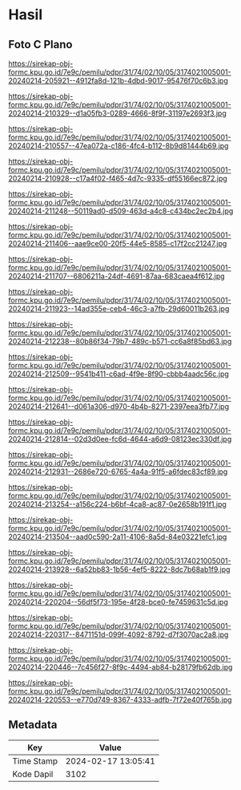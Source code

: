# Hasil

## Foto C Plano

https://sirekap-obj-formc.kpu.go.id/7e9c/pemilu/pdpr/31/74/02/10/05/3174021005001-20240214-205921--4912fa8d-121b-4dbd-9017-95476f70c6b3.jpg

https://sirekap-obj-formc.kpu.go.id/7e9c/pemilu/pdpr/31/74/02/10/05/3174021005001-20240214-210329--d1a05fb3-0289-4666-8f9f-31197e2693f3.jpg

https://sirekap-obj-formc.kpu.go.id/7e9c/pemilu/pdpr/31/74/02/10/05/3174021005001-20240214-210557--47ea072a-c186-4fc4-b112-8b9d81444b69.jpg

https://sirekap-obj-formc.kpu.go.id/7e9c/pemilu/pdpr/31/74/02/10/05/3174021005001-20240214-210928--c17a4f02-f465-4d7c-9335-df55166ec872.jpg

https://sirekap-obj-formc.kpu.go.id/7e9c/pemilu/pdpr/31/74/02/10/05/3174021005001-20240214-211248--50119ad0-d509-463d-a4c8-c434bc2ec2b4.jpg

https://sirekap-obj-formc.kpu.go.id/7e9c/pemilu/pdpr/31/74/02/10/05/3174021005001-20240214-211406--aae9ce00-20f5-44e5-8585-c17f2cc21247.jpg

https://sirekap-obj-formc.kpu.go.id/7e9c/pemilu/pdpr/31/74/02/10/05/3174021005001-20240214-211707--6806211a-24df-4691-87aa-683caea4f612.jpg

https://sirekap-obj-formc.kpu.go.id/7e9c/pemilu/pdpr/31/74/02/10/05/3174021005001-20240214-211923--14ad355e-ceb4-46c3-a7fb-29d60011b263.jpg

https://sirekap-obj-formc.kpu.go.id/7e9c/pemilu/pdpr/31/74/02/10/05/3174021005001-20240214-212238--80b86f34-79b7-489c-b571-cc6a8f85bd63.jpg

https://sirekap-obj-formc.kpu.go.id/7e9c/pemilu/pdpr/31/74/02/10/05/3174021005001-20240214-212509--9541b411-c6ad-4f9e-8f90-cbbb4aadc56c.jpg

https://sirekap-obj-formc.kpu.go.id/7e9c/pemilu/pdpr/31/74/02/10/05/3174021005001-20240214-212641--d061a306-d970-4b4b-8271-2397eea3fb77.jpg

https://sirekap-obj-formc.kpu.go.id/7e9c/pemilu/pdpr/31/74/02/10/05/3174021005001-20240214-212814--02d3d0ee-fc6d-4644-a6d9-08123ec330df.jpg

https://sirekap-obj-formc.kpu.go.id/7e9c/pemilu/pdpr/31/74/02/10/05/3174021005001-20240214-212931--2686e720-6765-4a4a-91f5-a6fdec83cf89.jpg

https://sirekap-obj-formc.kpu.go.id/7e9c/pemilu/pdpr/31/74/02/10/05/3174021005001-20240214-213254--a156c224-b6bf-4ca8-ac87-0e2658b191f1.jpg

https://sirekap-obj-formc.kpu.go.id/7e9c/pemilu/pdpr/31/74/02/10/05/3174021005001-20240214-213504--aad0c590-2a11-4106-8a5d-84e03221efc1.jpg

https://sirekap-obj-formc.kpu.go.id/7e9c/pemilu/pdpr/31/74/02/10/05/3174021005001-20240214-213928--6a52bb83-1b56-4ef5-8222-8dc7b68ab1f9.jpg

https://sirekap-obj-formc.kpu.go.id/7e9c/pemilu/pdpr/31/74/02/10/05/3174021005001-20240214-220204--56df5f73-195e-4f28-bce0-fe7459631c5d.jpg

https://sirekap-obj-formc.kpu.go.id/7e9c/pemilu/pdpr/31/74/02/10/05/3174021005001-20240214-220317--8471151d-099f-4092-8792-d7f3070ac2a8.jpg

https://sirekap-obj-formc.kpu.go.id/7e9c/pemilu/pdpr/31/74/02/10/05/3174021005001-20240214-220446--7c456f27-8f9c-4494-ab84-b28179fb62db.jpg

https://sirekap-obj-formc.kpu.go.id/7e9c/pemilu/pdpr/31/74/02/10/05/3174021005001-20240214-220553--e770d749-8367-4333-adfb-7f72e40f765b.jpg


## Metadata

| Key        | Value               |
| ---------- | ------------------- |
| Time Stamp | 2024-02-17 13:05:41 |
| Kode Dapil | 3102                |



